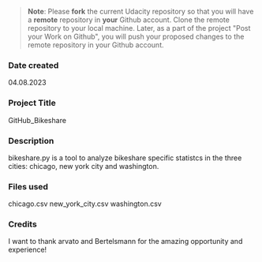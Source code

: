>**Note**: Please **fork** the current Udacity repository so that you will have a **remote** repository in **your** Github account. Clone the remote repository to your local machine. Later, as a part of the project "Post your Work on Github", you will push your proposed changes to the remote repository in your Github account.

### Date created
04.08.2023

### Project Title
GitHub_Bikeshare

### Description
bikeshare.py is a tool to analyze bikeshare specific statistcs in the three cities: chicago, new york city and washington.

### Files used
chicago.csv
new_york_city.csv
washington.csv

### Credits
I want to thank arvato and Bertelsmann for the amazing opportunity and experience!

